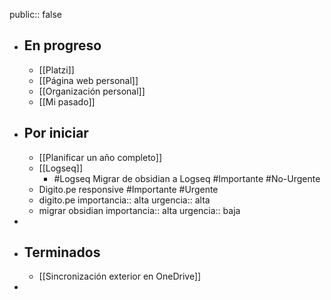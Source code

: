 public:: false

- ## En progreso
	- [[Platzi]]
	- [[Página web personal]]
	- [[Organización personal]]
	- [[Mi pasado]]
- ## Por iniciar
	- [[Planificar un año completo]]
	- [[Logseq]]
		- #Logseq Migrar de obsidian a Logseq #Importante #No-Urgente
	- Digito.pe responsive #Importante #Urgente
	- digito.pe
	  importancia:: alta
	  urgencia:: alta
	- migrar obsidian
	  importancia:: alta
	  urgencia:: baja
-
- ## Terminados
	- [[Sincronización exterior en OneDrive]]
-